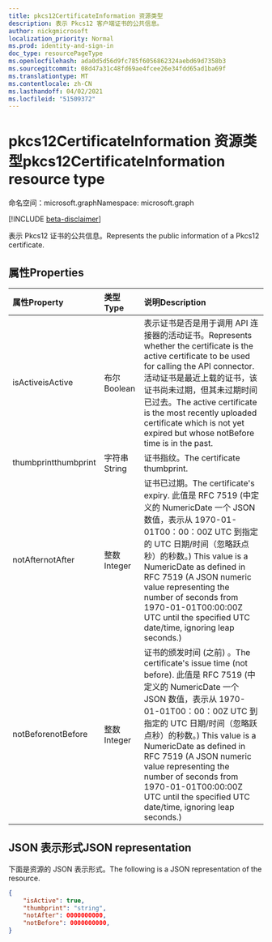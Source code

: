 ```yaml
---
title: pkcs12CertificateInformation 资源类型
description: 表示 Pkcs12 客户端证书的公共信息。
author: nickgmicrosoft
localization_priority: Normal
ms.prod: identity-and-sign-in
doc_type: resourcePageType
ms.openlocfilehash: ada0d5d56d9fc785f6056862324aebd69d7358b3
ms.sourcegitcommit: 08d47a31c48fd69ae4fcee26e34fdd65ad1ba69f
ms.translationtype: MT
ms.contentlocale: zh-CN
ms.lasthandoff: 04/02/2021
ms.locfileid: "51509372"
---
```

# <a name="pkcs12certificateinformation-resource-type"></a><span data-ttu-id="9e78d-103">pkcs12CertificateInformation 资源类型</span><span class="sxs-lookup"><span data-stu-id="9e78d-103">pkcs12CertificateInformation resource type</span></span>

<span data-ttu-id="9e78d-104">命名空间：microsoft.graph</span><span class="sxs-lookup"><span data-stu-id="9e78d-104">Namespace: microsoft.graph</span></span>

[!INCLUDE [beta-disclaimer](../../includes/beta-disclaimer.md)]

<span data-ttu-id="9e78d-105">表示 Pkcs12 证书的公共信息。</span><span class="sxs-lookup"><span data-stu-id="9e78d-105">Represents the public information of a Pkcs12 certificate.</span></span>

## <a name="properties"></a><span data-ttu-id="9e78d-106">属性</span><span class="sxs-lookup"><span data-stu-id="9e78d-106">Properties</span></span>

|<span data-ttu-id="9e78d-107">属性</span><span class="sxs-lookup"><span data-stu-id="9e78d-107">Property</span></span>|<span data-ttu-id="9e78d-108">类型</span><span class="sxs-lookup"><span data-stu-id="9e78d-108">Type</span></span>|<span data-ttu-id="9e78d-109">说明</span><span class="sxs-lookup"><span data-stu-id="9e78d-109">Description</span></span>|
|:---|:---|:---|
|<span data-ttu-id="9e78d-110">isActive</span><span class="sxs-lookup"><span data-stu-id="9e78d-110">isActive</span></span>|<span data-ttu-id="9e78d-111">布尔</span><span class="sxs-lookup"><span data-stu-id="9e78d-111">Boolean</span></span>|  <span data-ttu-id="9e78d-112">表示证书是否是用于调用 API 连接器的活动证书。</span><span class="sxs-lookup"><span data-stu-id="9e78d-112">Represents whether the certificate is the active certificate to be used for calling the API connector.</span></span> <span data-ttu-id="9e78d-113">活动证书是最近上载的证书，该证书尚未过期，但其未过期时间已过去。</span><span class="sxs-lookup"><span data-stu-id="9e78d-113">The active certificate is the most recently uploaded certificate which is not yet expired but whose notBefore time is in the past.</span></span>|
|<span data-ttu-id="9e78d-114">thumbprint</span><span class="sxs-lookup"><span data-stu-id="9e78d-114">thumbprint</span></span>|<span data-ttu-id="9e78d-115">字符串</span><span class="sxs-lookup"><span data-stu-id="9e78d-115">String</span></span>| <span data-ttu-id="9e78d-116">证书指纹。</span><span class="sxs-lookup"><span data-stu-id="9e78d-116">The certificate thumbprint.</span></span> |
|<span data-ttu-id="9e78d-117">notAfter</span><span class="sxs-lookup"><span data-stu-id="9e78d-117">notAfter</span></span>|<span data-ttu-id="9e78d-118">整数</span><span class="sxs-lookup"><span data-stu-id="9e78d-118">Integer</span></span>| <span data-ttu-id="9e78d-119">证书已过期。</span><span class="sxs-lookup"><span data-stu-id="9e78d-119">The certificate's expiry.</span></span> <span data-ttu-id="9e78d-120">此值是 RFC 7519 (中定义的 NumericDate 一个 JSON 数值，表示从 1970-01-01T00：00：00Z UTC 到指定的 UTC 日期/时间（忽略跃点秒）的秒数。) </span><span class="sxs-lookup"><span data-stu-id="9e78d-120">This value is a NumericDate as defined in RFC 7519 (A JSON numeric value representing the number of seconds from 1970-01-01T00:00:00Z UTC until the specified UTC date/time, ignoring leap seconds.)</span></span>|
|<span data-ttu-id="9e78d-121">notBefore</span><span class="sxs-lookup"><span data-stu-id="9e78d-121">notBefore</span></span>|<span data-ttu-id="9e78d-122">整数</span><span class="sxs-lookup"><span data-stu-id="9e78d-122">Integer</span></span>| <span data-ttu-id="9e78d-123">证书的颁发时间 (之前) 。</span><span class="sxs-lookup"><span data-stu-id="9e78d-123">The certificate's issue time (not before).</span></span> <span data-ttu-id="9e78d-124">此值是 RFC 7519 (中定义的 NumericDate 一个 JSON 数值，表示从 1970-01-01T00：00：00Z UTC 到指定的 UTC 日期/时间（忽略跃点秒）的秒数。) </span><span class="sxs-lookup"><span data-stu-id="9e78d-124">This value is a NumericDate as defined in RFC 7519 (A JSON numeric value representing the number of seconds from 1970-01-01T00:00:00Z UTC until the specified UTC date/time, ignoring leap seconds.)</span></span>|

## <a name="json-representation"></a><span data-ttu-id="9e78d-125">JSON 表示形式</span><span class="sxs-lookup"><span data-stu-id="9e78d-125">JSON representation</span></span>

<span data-ttu-id="9e78d-126">下面是资源的 JSON 表示形式。</span><span class="sxs-lookup"><span data-stu-id="9e78d-126">The following is a JSON representation of the resource.</span></span>
<!-- {
  "blockType": "resource",
  "@odata.type": "microsoft.graph.pkcs12CertificateInformation"
}
-->

``` json
{
    "isActive": true,
    "thumbprint": "string",
    "notAfter": 0000000000,
    "notBefore": 0000000000,
}
```
